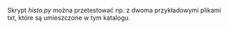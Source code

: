 Skrypt *histo.py* można przetestować np. z dwoma przykładowymi plikami txt, które są umieszczone w tym katalogu.